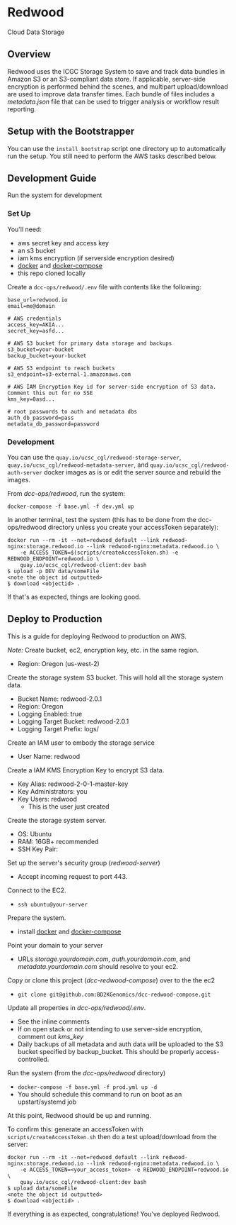 # Redwood

Cloud Data Storage

## Overview

Redwood uses the ICGC Storage System to save and track data bundles in Amazon S3 or an S3-compliant data store. If applicable, server-side encryption is performed behind the scenes, and multipart upload/download are used to improve data transfer times. Each bundle of files includes a _metadata.json_ file that can be used to trigger analysis or workflow result reporting.

## Setup with the Bootstrapper

You can use the `install_bootstrap` script one directory up to automatically run the setup.  You still need to perform the AWS tasks described below.

## Development Guide

Run the system for development

### Set Up

You'll need:
- aws secret key and access key
- an s3 bucket
- iam kms encryption (if serverside encryption desired)
- [docker](https://docs.docker.com/engine/installation/linux/ubuntu/) and [docker-compose](https://docs.docker.com/compose/install/)
- this repo cloned locally

Create a `dcc-ops/redwood/.env` file with contents like the following:
```
base_url=redwood.io
email=me@domain

# AWS credentials
access_key=AKIA...
secret_key=asfd...

# AWS S3 bucket for primary data storage and backups
s3_bucket=your-bucket
backup_bucket=your-bucket

# AWS S3 endpoint to reach buckets
s3_endpoint=s3-external-1.amazonaws.com

# AWS IAM Encryption Key id for server-side encryption of S3 data. Comment this out for no SSE
kms_key=0asd...

# root passwords to auth and metadata dbs
auth_db_password=pass
metadata_db_password=password
```

### Development
You can use the `quay.io/ucsc_cgl/redwood-storage-server`, `quay.io/ucsc_cgl/redwood-metadata-server`, and `quay.io/ucsc_cgl/redwood-auth-server` docker images as is or edit the server source and rebuild the images.

From _dcc-ops/redwood_, run the system:
```
docker-compose -f base.yml -f dev.yml up
```

In another terminal, test the system (this has to be done from the dcc-ops/redwood directory unless you create your accessToken separately):
```
docker run --rm -it --net=redwood_default --link redwood-nginx:storage.redwood.io --link redwood-nginx:metadata.redwood.io \
    -e ACCESS_TOKEN=$(scripts/createAccessToken.sh) -e REDWOOD_ENDPOINT=redwood.io \
    quay.io/ucsc_cgl/redwood-client:dev bash
$ upload -p DEV data/someFile
<note the object id outputted>
$ download <objectid> .
```

If that's as expected, things are looking good.


## Deploy to Production
This is a guide for deploying Redwood to production on AWS.

_Note:_ Create bucket, ec2, encryption key, etc. in the same region.
- Region: Oregon (us-west-2)

Create the storage system S3 bucket. This will hold all the storage system data.
- Bucket Name: redwood-2.0.1
- Region: Oregon
- Logging Enabled: true
- Logging Target Bucket: redwood-2.0.1
- Logging Target Prefix: logs/

Create an IAM user to embody the storage service
- User Name: redwood

Create a IAM KMS Encryption Key to encrypt S3 data.
- Key Alias: redwood-2-0-1-master-key
- Key Administrators: you
- Key Users: redwood
  - This is the user just created

Create the storage system server.
- OS: Ubuntu
- RAM: 16GB+ recommended
- SSH Key Pair: <your key pair>

Set up the server's security group (_redwood-server_)
- Accept incoming request to port 443.

Connect to the EC2.
- `ssh ubuntu@your-server`

Prepare the system.
- install [docker](https://docs.docker.com/engine/installation/linux/ubuntu/) and [docker-compose](https://docs.docker.com/compose/install/)

Point your domain to your server
- URLs _storage.yourdomain.com_, _auth.yourdomain.com_, and _metadata.yourdomain.com_ should resolve to your ec2.

Copy or clone this project (_dcc-redwood-compose_) over to the the ec2
- `git clone git@github.com:BD2KGenomics/dcc-redwood-compose.git`

Update all properties in _dcc-ops/redwood/.env_.
- See the inline comments
- If on open stack or not intending to use server-side encryption, comment out _kms_key_
- Daily backups of all metadata and auth data will be uploaded to the S3 bucket specified by backup_bucket. This should be properly access-controlled.

Run the system (from the _dcc-ops/redwood_ directory)
- `docker-compose -f base.yml -f prod.yml up -d`
- You should schedule this command to run on boot as an upstart/systemd job

At this point, Redwood should be up and running.

To confirm this: generate an accessToken with `scripts/createAccessToken.sh` then do a test upload/download from the server:
```
docker run --rm -it --net=redwood_default --link redwood-nginx:storage.redwood.io --link redwood-nginx:metadata.redwood.io \
    -e ACCESS_TOKEN=<your_access_token> -e REDWOOD_ENDPOINT=redwood.io \
    quay.io/ucsc_cgl/redwood-client:dev bash
$ upload data/someFile
<note the object id outputted>
$ download <objectid> .
```

If everything is as expected, congratulations! You've deployed Redwood.
